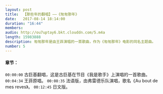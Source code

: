 ```yaml
---
layout: post
title:  【那些年的翻唱】——《匆匆那年》
date:   2017-08-14 18:14:00
duration: "16:44"
members:
audio: http://ou7uptay6.bkt.clouddn.com/5.m4a
length: 15983888 
description: 匆匆那年是由王菲演唱的一首歌曲，作为《匆匆那年》电影的同名主题曲。
number: 5
---
```

#### 章节：
```00:00:00``` 古巨基翻唱，这是古巨基在节目《我是歌手》上演唱的一首歌曲。
```00:04:34``` 王菲原唱。
```00:08:35``` 法语版，由弗雷德乐队演唱，歌名《Au bout de mes reves》。
```00:12:45``` 日文版。
